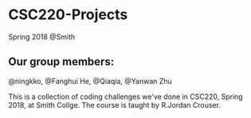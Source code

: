 # CSC220-Projects
Spring 2018 @Smith

## Our group members:
@ningkko, @Fanghui He, @Qiaqia, @Yanwan Zhu

This is a collection of coding challenges we've done in CSC220, Spring 2018, at Smith Collge.
The course is taught by R.Jordan Crouser.

